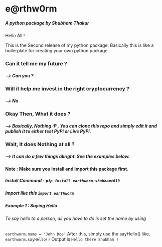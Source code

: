 # e@rthw0rm
##### A python package by Shubham Thakur

Hello All !

This is the Second release of my python package.
Basically this is like a boilerplate for creating your own python package.

### Can it tell me my future ?
##### --> Can you ?

### Will it help me invest in the right cryptocurrency ?
##### --> No

### Okay Then, What it does ?
##### --> Basically, Nothing :P ,  You can clone this repo and simply edit it and publish it to either test PyPi or Live PyPi.

### Wait, It does Nothing at all ?
##### --> It can do a few things allright. See the examples below.

#### Note : Make sure you Install and Import this package first.
##### Install Command - `pip install earthworm-shubhamt619`
##### Import like this `import earthworm`
##### Example 1 : Saying Hello
###### To say hello to a person, all you have to do is set the name by using 
`earthworm.name = 'John Doe'`
After this, simply use the sayHello() like,
`earthworm.sayHello()`
Output is 
`Hello there Shubham !`

